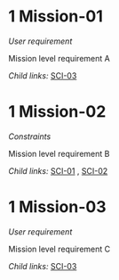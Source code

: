 1 Mission-01 
============

*User requirement*

Mission level requirement A

*Child links:*   [SCI-03](L2.markdown#1-sci-03-) 

1 Mission-02 
============

*Constraints*

Mission level requirement B

*Child links:*   [SCI-01](L2.markdown#1-sci-01-) ,  [SCI-02](L2.markdown#1-sci-02-) 

1 Mission-03 
============

*User requirement*

Mission level requirement C

*Child links:*   [SCI-03](L2.markdown#1-sci-03-) 
